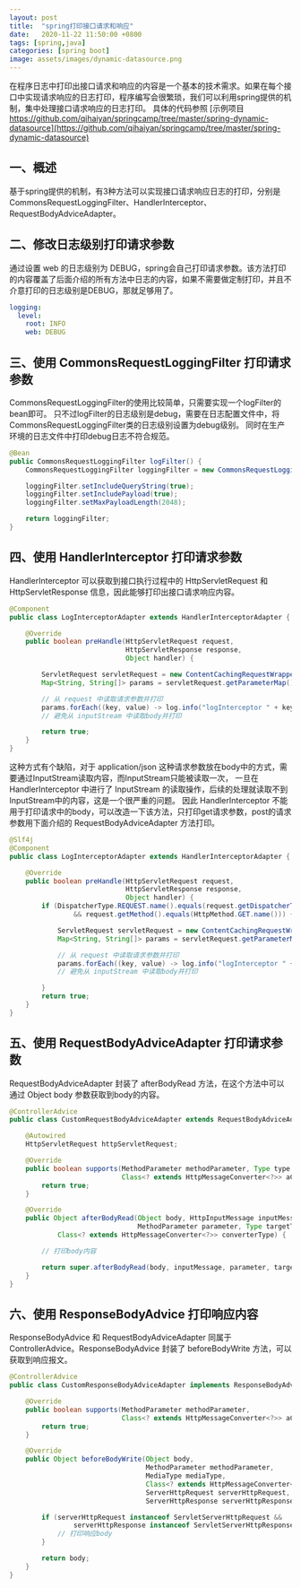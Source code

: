 ```yaml
---
layout: post
title:  "spring打印接口请求和响应"
date:   2020-11-22 11:50:00 +0800
tags: [spring,java]
categories: [spring boot]
image: assets/images/dynamic-datasource.png
---
```


在程序日志中打印出接口请求和响应的内容是一个基本的技术需求。如果在每个接口中实现请求响应的日志打印，程序编写会很繁琐，我们可以利用spring提供的机制，集中处理接口请求响应的日志打印。
具体的代码参照 [示例项目 https://github.com/qihaiyan/springcamp/tree/master/spring-dynamic-datasource](https://github.com/qihaiyan/springcamp/tree/master/spring-dynamic-datasource)

## 一、概述

基于spring提供的机制，有3种方法可以实现接口请求响应日志的打印，分别是CommonsRequestLoggingFilter、HandlerInterceptor、RequestBodyAdviceAdapter。

<!-- more -->

## 二、修改日志级别打印请求参数

通过设置 web 的日志级别为 DEBUG，spring会自己打印请求参数。该方法打印的内容覆盖了后面介绍的所有方法中日志的内容，如果不需要做定制打印，并且不介意打印的日志级别是DEBUG，那就足够用了。

``` yml
logging:
  level:
    root: INFO
    web: DEBUG
```

## 三、使用 CommonsRequestLoggingFilter 打印请求参数

CommonsRequestLoggingFilter的使用比较简单，只需要实现一个logFilter的bean即可。
只不过logFilter的日志级别是debug，需要在日志配置文件中，将CommonsRequestLoggingFilter类的日志级别设置为debug级别。
同时在生产环境的日志文件中打印debug日志不符合规范。

``` java
@Bean
public CommonsRequestLoggingFilter logFilter() {
    CommonsRequestLoggingFilter loggingFilter = new CommonsRequestLoggingFilter();

    loggingFilter.setIncludeQueryString(true);
    loggingFilter.setIncludePayload(true);
    loggingFilter.setMaxPayloadLength(2048);

    return loggingFilter;
}
```

## 四、使用 HandlerInterceptor 打印请求参数

HandlerInterceptor 可以获取到接口执行过程中的 HttpServletRequest 和 HttpServletResponse 信息，因此能够打印出接口请求响应内容。

```java
@Component
public class LogInterceptorAdapter extends HandlerInterceptorAdapter {

    @Override
    public boolean preHandle(HttpServletRequest request,
                             HttpServletResponse response,
                             Object handler) {

        ServletRequest servletRequest = new ContentCachingRequestWrapper(request);
        Map<String, String[]> params = servletRequest.getParameterMap();

        // 从 request 中读取请求参数并打印
        params.forEach((key, value) -> log.info("logInterceptor " + key + "=" + Arrays.toString(value)));
        // 避免从 inputStream 中读取body并打印

        return true;
    }
}
```

这种方式有个缺陷，对于 application/json 这种请求参数放在body中的方式，需要通过InputStream读取内容，而InputStream只能被读取一次，
一旦在 HandlerInterceptor 中进行了 InputStream 的读取操作，后续的处理就读取不到InputStream中的内容，这是一个很严重的问题。
因此 HandlerInterceptor 不能用于打印请求中的body，可以改造一下该方法，只打印get请求参数，post的请求参数用下面介绍的 RequestBodyAdviceAdapter 方法打印。

```java
@Slf4j
@Component
public class LogInterceptorAdapter extends HandlerInterceptorAdapter {

    @Override
    public boolean preHandle(HttpServletRequest request,
                             HttpServletResponse response,
                             Object handler) {
        if (DispatcherType.REQUEST.name().equals(request.getDispatcherType().name())
                && request.getMethod().equals(HttpMethod.GET.name())) {

            ServletRequest servletRequest = new ContentCachingRequestWrapper(request);
            Map<String, String[]> params = servletRequest.getParameterMap();

            // 从 request 中读取请求参数并打印
            params.forEach((key, value) -> log.info("logInterceptor " + key + "=" + Arrays.toString(value)));
            // 避免从 inputStream 中读取body并打印

        }
        return true;
    }
}
```

## 五、使用 RequestBodyAdviceAdapter 打印请求参数

RequestBodyAdviceAdapter 封装了 afterBodyRead 方法，在这个方法中可以通过 Object body 参数获取到body的内容。

```java
@ControllerAdvice
public class CustomRequestBodyAdviceAdapter extends RequestBodyAdviceAdapter {

    @Autowired
    HttpServletRequest httpServletRequest;

    @Override
    public boolean supports(MethodParameter methodParameter, Type type, 
                            Class<? extends HttpMessageConverter<?>> aClass) {
        return true;
    }

    @Override
    public Object afterBodyRead(Object body, HttpInputMessage inputMessage,
                                MethodParameter parameter, Type targetType,
            Class<? extends HttpMessageConverter<?>> converterType) {

        // 打印body内容

        return super.afterBodyRead(body, inputMessage, parameter, targetType, converterType);
    }
}
```

## 六、使用 ResponseBodyAdvice 打印响应内容

ResponseBodyAdvice 和 RequestBodyAdviceAdapter 同属于 ControllerAdvice。ResponseBodyAdvice 封装了 beforeBodyWrite 方法，可以获取到响应报文。

```java
@ControllerAdvice
public class CustomResponseBodyAdviceAdapter implements ResponseBodyAdvice<Object> {

    @Override
    public boolean supports(MethodParameter methodParameter,
                            Class<? extends HttpMessageConverter<?>> aClass) {
        return true;
    }

    @Override
    public Object beforeBodyWrite(Object body,
                                  MethodParameter methodParameter,
                                  MediaType mediaType,
                                  Class<? extends HttpMessageConverter<?>> aClass,
                                  ServerHttpRequest serverHttpRequest,
                                  ServerHttpResponse serverHttpResponse) {

        if (serverHttpRequest instanceof ServletServerHttpRequest &&
                serverHttpResponse instanceof ServletServerHttpResponse) {
            // 打印响应body
        }

        return body;
    }
}
```

